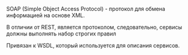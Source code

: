 SOAP (Simple Object Access Protocol) - протокол для обмена информацией на основе XML.

В отличии от REST, является протоколом, следовательно, сервисы должны выполнять набор строгих правил

Привязан к WSDL, который используется для описания сервисов.